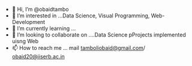 - 👋 Hi, I’m @obaidtambo
- 👀 I’m interested in ...Data Science, Visual Programming, Web-Development
- 🌱 I’m currently learning ...
- 💞️ I’m looking to collaborate on ....Data Science pProjects implemented uisng Web
- 📫 How to reach me ... mail tamboliobaid@gmail.com/ obaid20@iiserb.ac.in

<!---
obaidtambo/obaidtambo is a ✨ special ✨ repository because its `README.md` (this file) appears on your GitHub profile.
You can click the Preview link to take a look at your changes.
--->
